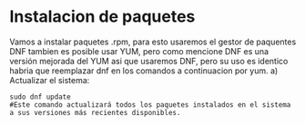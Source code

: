 # Instalacion de paquetes
Vamos a instalar paquetes .rpm, para esto usaremos el gestor de paquentes DNF tambien es posible usar YUM, pero como mencione DNF es una versión mejorada del YUM asi que usaremos DNF, pero su uso es identico habria que reemplazar dnf en los comandos a continuacion por yum.
a) Actualizar el sistema:
```
sudo dnf update
#Este comando actualizará todos los paquetes instalados en el sistema a sus versiones más recientes disponibles.
```
